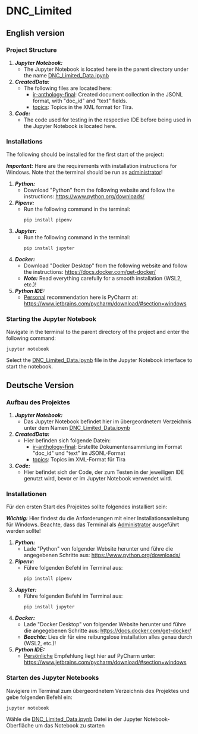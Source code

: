 # DNC_Limited

## English version

### Project Structure

1. ***Jupyter Notebook:***
    - The Jupyter Notebook is located here in the parent directory under the name [DNC_Limited_Data.ipynb](JupyterNotebook/DNC_Limited_Data.ipynb)
2. ***CreatedData:***
   - The following files are located here:
     * [ir-anthology-final](JupyterNotebook/CreatedData/ir-anthology-final.jsonl): Created document collection in the JSONL format, with "doc_id" and "text" fields.
     * [topics](JupyterNotebook/CreatedData/topics.xml): Topics in the XML format for Tira.
3. ***Code:***
   - The code used for testing in the respective IDE before being used in the Jupyter Notebook is located here.

### Installations

The following should be installed for the first start of the project:

***Important:*** Here are the requirements with installation instructions for Windows. Note that the terminal should be run as <ins>administrator</ins>!
1. ***Python:***
   - Download "Python" from the following website and follow the instructions: https://www.python.org/downloads/
3. ***Pipenv:***
   - Run the following command in the terminal:
     ```
     pip install pipenv
     ```
3. ***Jupyter:***
   - Run the following command in the terminal:
      ```
      pip install jupyter
      ```
4. ***Docker:***
   - Download "Docker Desktop" from the following website and follow the instructions: https://docs.docker.com/get-docker/
   - ***Note:*** Read everything carefully for a smooth installation (WSL2, etc.)!
5. ***Python IDE:***
   - <ins>Personal</ins> recommendation here is PyCharm at: https://www.jetbrains.com/pycharm/download/#section=windows 

### Starting the Jupyter Notebook
Navigate in the terminal to the parent directory of the project and enter the following command:
```
jupyter notebook
```
Select the [DNC_Limited_Data.ipynb](JupyterNotebook/DNC_Limited_Data.ipynb) file in the Jupyter Notebook interface to start the notebook.


## Deutsche Version

### Aufbau des Projektes

1. ***Jupyter Notebook:***
    - Das Jupyter Notebook befindet hier im übergeordnetem Verzeichnis unter dem Namen [DNC_Limited_Data.ipynb](JupyterNotebook/DNC_Limited_Data.ipynb)
2. ***CreatedData:***
   - Hier befinden sich folgende Datein:
     * [ir-anthology-final](JupyterNotebook/CreatedData/ir-anthology-final.jsonl): Erstellte Dokumentensammlung im Format "doc_id" und "text" im JSONL-Format
     * [topics](JupyterNotebook/CreatedData/topics.xml): Topics im XML-Format für Tira
3. ***Code:***
   - Hier befindet sich der Code, der zum Testen in der jeweiligen IDE genutzt wird, bevor er im Jupyter Notebook verwendet wird.

### Installationen

Für den ersten Start des Projektes sollte folgendes installiert sein:

***Wichtig:*** Hier findest du die Anforderungen mit einer Installationsanleitung für Windows. Beachte, dass das Terminal als <ins>Administrator</ins> ausgeführt werden sollte!
1. ***Python:***
   - Lade "Python" von folgender Website herunter und führe die angegebenen Schritte aus: https://www.python.org/downloads/
3. ***Pipenv:***
   - Führe folgenden Befehl im Terminal aus:
     ```
     pip install pipenv
     ```
3. ***Jupyter:***
   - Führe folgenden Befehl im Terminal aus:
      ```
      pip install jupyter
      ```
4. ***Docker:***
   - Lade "Docker Desktop" von folgender Website herunter und führe die angegebenen Schritte aus: https://docs.docker.com/get-docker/
   - ***Beachte:*** Lies dir für eine reibungslose installation alles genau durch (WSL2, etc.)!
5. ***Python IDE:***
   - <ins>Persönliche</ins> Empfehlung liegt hier auf PyCharm unter: https://www.jetbrains.com/pycharm/download/#section=windows 
     
### Starten des Jupyter Notebooks
Navigiere im Terminal zum übergeordnetem Verzeichnis des Projektes und gebe folgenden Befehl ein:
```
jupyter notebook
```
Wähle die [DNC_Limited_Data.ipynb](JupyterNotebook/DNC_Limited_Data.ipynb) Datei in der Jupyter Notebook-Oberfläche um das Notebook zu starten